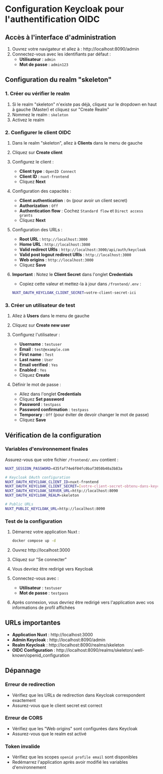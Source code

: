 # Configuration Keycloak pour l'authentification OIDC

## Accès à l'interface d'administration

1. Ouvrez votre navigateur et allez à : http://localhost:8090/admin
2. Connectez-vous avec les identifiants par défaut :
   - **Utilisateur** : `admin`
   - **Mot de passe** : `admin123`

## Configuration du realm "skeleton"

### 1. Créer ou vérifier le realm

1. Si le realm "skeleton" n'existe pas déjà, cliquez sur le dropdown en haut à gauche (Master) et cliquez sur "Create Realm"
2. Nommez le realm : `skeleton`
3. Activez le realm

### 2. Configurer le client OIDC

1. Dans le realm "skeleton", allez à **Clients** dans le menu de gauche
2. Cliquez sur **Create client**
3. Configurez le client :
   - **Client type** : `OpenID Connect`
   - **Client ID** : `nuxt-frontend`
   - Cliquez **Next**

4. Configuration des capacités :
   - **Client authentication** : `On` (pour avoir un client secret)
   - **Authorization** : `Off`
   - **Authentication flow** : Cochez `Standard flow` et `Direct access grants`
   - Cliquez **Next**

5. Configuration des URLs :
   - **Root URL** : `http://localhost:3000`
   - **Home URL** : `http://localhost:3000`
   - **Valid redirect URIs** : `http://localhost:3000/api/auth/keycloak`
   - **Valid post logout redirect URIs** : `http://localhost:3000`
   - **Web origins** : `http://localhost:3000`
   - Cliquez **Save**

6. **Important** : Notez le **Client Secret** dans l'onglet **Credentials**
   - Copiez cette valeur et mettez-la à jour dans `/frontend/.env` :
   ```bash
   NUXT_OAUTH_KEYCLOAK_CLIENT_SECRET=votre-client-secret-ici
   ```

### 3. Créer un utilisateur de test

1. Allez à **Users** dans le menu de gauche
2. Cliquez sur **Create new user**
3. Configurez l'utilisateur :
   - **Username** : `testuser`
   - **Email** : `test@example.com`
   - **First name** : `Test`
   - **Last name** : `User`
   - **Email verified** : `Yes`
   - **Enabled** : `Yes`
   - Cliquez **Create**

4. Définir le mot de passe :
   - Allez dans l'onglet **Credentials**
   - Cliquez **Set password**
   - **Password** : `testpass`
   - **Password confirmation** : `testpass`
   - **Temporary** : `Off` (pour éviter de devoir changer le mot de passe)
   - Cliquez **Save**

## Vérification de la configuration

### Variables d'environnement finales

Assurez-vous que votre fichier `/frontend/.env` contient :

```bash
NUXT_SESSION_PASSWORD=435faf74e6f04fc0baf3050b40a3b83a

# Keycloak OAuth configuration
NUXT_OAUTH_KEYCLOAK_CLIENT_ID=nuxt-frontend
NUXT_OAUTH_KEYCLOAK_CLIENT_SECRET=[votre-client-secret-obtenu-dans-keycloak]
NUXT_OAUTH_KEYCLOAK_SERVER_URL=http://localhost:8090
NUXT_OAUTH_KEYCLOAK_REALM=skeleton

# Public URLs
NUXT_PUBLIC_KEYCLOAK_URL=http://localhost:8090
```

### Test de la configuration

1. Démarrez votre application Nuxt :
   ```bash
   docker compose up -d
   ```

2. Ouvrez http://localhost:3000

3. Cliquez sur "Se connecter"

4. Vous devriez être redirigé vers Keycloak

5. Connectez-vous avec :
   - **Utilisateur** : `testuser`
   - **Mot de passe** : `testpass`

6. Après connexion, vous devriez être redirigé vers l'application avec vos informations de profil affichées

## URLs importantes

- **Application Nuxt** : http://localhost:3000
- **Admin Keycloak** : http://localhost:8090/admin
- **Realm Keycloak** : http://localhost:8090/realms/skeleton
- **OIDC Configuration** : http://localhost:8090/realms/skeleton/.well-known/openid_configuration

## Dépannage

### Erreur de redirection
- Vérifiez que les URLs de redirection dans Keycloak correspondent exactement
- Assurez-vous que le client secret est correct

### Erreur de CORS
- Vérifiez que les "Web origins" sont configurées dans Keycloak
- Assurez-vous que le realm est activé

### Token invalide
- Vérifiez que les scopes `openid profile email` sont disponibles
- Redémarrez l'application après avoir modifié les variables d'environnement